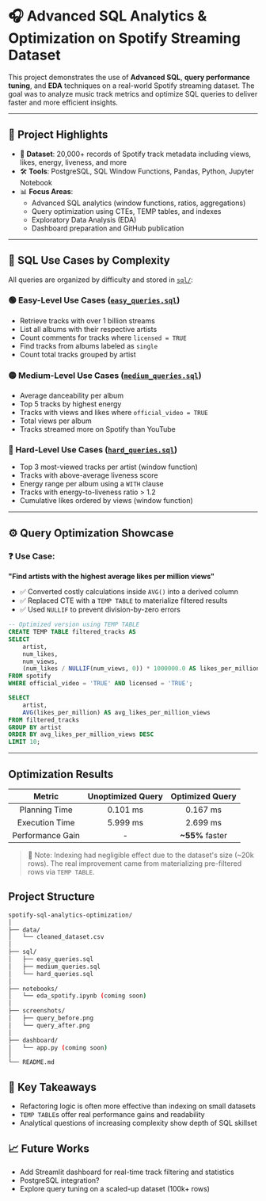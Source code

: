 # 🎧 Advanced SQL Analytics & Optimization on Spotify Streaming Dataset

This project demonstrates the use of **Advanced SQL**, **query performance tuning**, and **EDA** techniques on a real-world Spotify streaming dataset. The goal was to analyze music track metrics and optimize SQL queries to deliver faster and more efficient insights.

---

## 🚀 Project Highlights

- 📁 **Dataset**: 20,000+ records of Spotify track metadata including views, likes, energy, liveness, and more
- 🛠 **Tools**: PostgreSQL, SQL Window Functions, Pandas, Python, Jupyter Notebook
- 📊 **Focus Areas**:
  - Advanced SQL analytics (window functions, ratios, aggregations)
  - Query optimization using CTEs, TEMP tables, and indexes
  - Exploratory Data Analysis (EDA)
  - Dashboard preparation and GitHub publication

---

## 📌 SQL Use Cases by Complexity

All queries are organized by difficulty and stored in [`sql/`](./sql):

### 🟢 Easy-Level Use Cases ([`easy_queries.sql`](./sql/easy_queries.sql))
- Retrieve tracks with over 1 billion streams  
- List all albums with their respective artists  
- Count comments for tracks where `licensed = TRUE`  
- Find tracks from albums labeled as `single`  
- Count total tracks grouped by artist  

### 🟡 Medium-Level Use Cases ([`medium_queries.sql`](./sql/medium_queries.sql))
- Average danceability per album  
- Top 5 tracks by highest energy  
- Tracks with views and likes where `official_video = TRUE`  
- Total views per album  
- Tracks streamed more on Spotify than YouTube  

### 🔴 Hard-Level Use Cases ([`hard_queries.sql`](./sql/hard_queries.sql))
- Top 3 most-viewed tracks per artist (window function)  
- Tracks with above-average liveness score  
- Energy range per album using a `WITH` clause  
- Tracks with energy-to-liveness ratio > 1.2  
- Cumulative likes ordered by views (window function)  

---

## ⚙️ Query Optimization Showcase

### ❓ Use Case:
**"Find artists with the highest average likes per million views"**

- ✅ Converted costly calculations inside `AVG()` into a derived column
- ✅ Replaced CTE with a `TEMP TABLE` to materialize filtered results
- ✅ Used `NULLIF` to prevent division-by-zero errors

```sql
-- Optimized version using TEMP TABLE
CREATE TEMP TABLE filtered_tracks AS
SELECT 
    artist,
    num_likes,
    num_views,
    (num_likes / NULLIF(num_views, 0)) * 1000000.0 AS likes_per_million
FROM spotify
WHERE official_video = 'TRUE' AND licensed = 'TRUE';

SELECT 
    artist,
    AVG(likes_per_million) AS avg_likes_per_million_views
FROM filtered_tracks
GROUP BY artist
ORDER BY avg_likes_per_million_views DESC
LIMIT 10;
``` 

--- 

## Optimization Results 

| Metric | Unoptimized Query | Optimized Query | 
| :---: | :---: | :---: | 
| Planning Time | 0.101 ms | 0.167 ms | 
| Execution Time | 5.999 ms | 2.699 ms | 
| Performance Gain | - | **~55%** faster | 

> 📌 Note: Indexing had negligible effect due to the dataset's size (~20k rows). The real improvement came from materializing pre-filtered rows via `TEMP TABLE`. 

## Project Structure 

```bash 
spotify-sql-analytics-optimization/
│
├── data/
│   └── cleaned_dataset.csv
│
├── sql/
│   ├── easy_queries.sql
│   ├── medium_queries.sql
│   └── hard_queries.sql
│
├── notebooks/
│   └── eda_spotify.ipynb (coming soon)
│
├── screenshots/
│   ├── query_before.png
│   └── query_after.png
│
├── dashboard/
│   └── app.py (coming soon)
│
└── README.md
``` 

## 🧠 Key Takeaways
- Refactoring logic is often more effective than indexing on small datasets
- `TEMP TABLE`s offer real performance gains and readability
- Analytical questions of increasing complexity show depth of SQL skillset 

## 📈 Future Works
- Add Streamlit dashboard for real-time track filtering and statistics 
- PostgreSQL integration? 
- Explore query tuning on a scaled-up dataset (100k+ rows) 